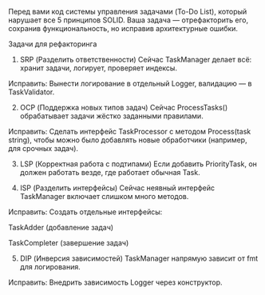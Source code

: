 Перед вами код системы управления задачами (To-Do List), который нарушает все 5 принципов SOLID.
Ваша задача — отрефакторить его, сохранив функциональность, но исправив архитектурные ошибки.


Задачи для рефакторинга
1. SRP (Разделить ответственности)
Сейчас TaskManager делает всё: хранит задачи, логирует, проверяет индексы.

Исправить: Вынести логирование в отдельный Logger, валидацию — в TaskValidator.

2. OCP (Поддержка новых типов задач)
Сейчас ProcessTasks() обрабатывает задачи жёстко заданными правилами.

Исправить: Сделать интерфейс TaskProcessor с методом Process(task string), чтобы можно было добавлять новые обработчики (например, для срочных задач).

3. LSP (Корректная работа с подтипами)
Если добавить PriorityTask, он должен работать везде, где работает обычная Task.

4. ISP (Разделить интерфейсы)
Сейчас неявный интерфейс TaskManager включает слишком много методов.

Исправить: Создать отдельные интерфейсы:

TaskAdder (добавление задач)

TaskCompleter (завершение задач)

5. DIP (Инверсия зависимостей)
TaskManager напрямую зависит от fmt для логирования.

Исправить: Внедрить зависимость Logger через конструктор.
